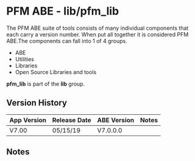 # PFM ABE - lib/pfm_lib

The PFM ABE suite of tools consists of many individual components that each carry a version number.  When put all together it is considered PFM ABE.The components can fall into 1 of 4 groups.
- ABE
- Utilities
- Libraries
- Open Source Libraries and tools

**pfm_lib** is part of the **lib** group.

## Version History

|App Version|Release Date|ABE Version|Notes|
|-------|------------|-----|---|
|V7.00|05/15/19|V7.0.0.0|  |

## Notes
